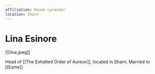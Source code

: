 ```yaml
---
affiliation: House Lyrandar
location: Sharn
---
```

# Lina Esinore
![[lina.jpeg]]

Head of [[The Exhalted Order of Aureon]], located in Sharn. Married to [[Esme]]